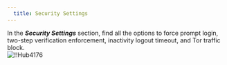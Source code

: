 ```yaml
---
  title: Security Settings
---
```

In the ***Security Settings*** section, find all the options to force prompt login, two-step verification enforcement, inactivity logout timeout, and Tor traffic block.  
![!!Hub4176](https://webdevolutions.azureedge.net/docs/en/hub/Hub4176.png) 

